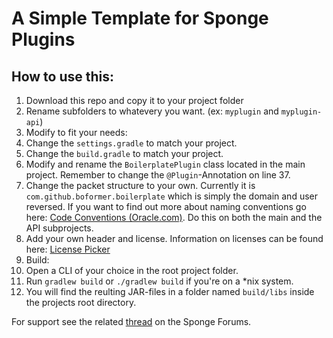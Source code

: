 # A Simple Template for Sponge Plugins

## How to use this:
1. Download this repo and copy it to your project folder
2. Rename subfolders to whatevery you want. (ex: `myplugin` and `myplugin-api`)
3. Modify to fit your needs:
 1. Change the `settings.gradle` to match your project.
 2. Change the `build.gradle` to match your project.
 3. Modify and rename the `BoilerplatePlugin` class located in the main project. Remember to change the `@Plugin`-Annotation on line 37.
 4. Change the packet structure to your own. Currently it is `com.github.boformer.boilerplate` which is simply the domain and user reversed. If you want to find out more about naming conventions go here: [Code Conventions (Oracle.com)][1]. Do this on both the main and the API subprojects.
 5. Add your own header and license. Information on licenses can be found here: [License Picker][2]
4. Build:
 1. Open a CLI of your choice in the root project folder.
 2. Run `gradlew build` or `./gradlew build` if you're on a *nix system.
 3. You will find the reulting JAR-files in a folder named `build/libs` inside the projects root directory.

For support see the related [thread][3] on the Sponge Forums.

[1]: http://docs.oracle.com/javase/tutorial/java/package/namingpkgs.html
[2]: http://choosealicense.com
[3]: https://forums.spongepowered.org/t/boilerplate-for-plugins-with-api-implementation/6264
